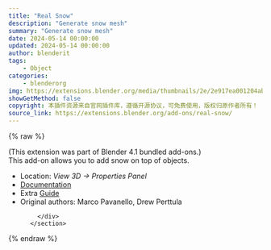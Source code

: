 ```yaml
---
title: "Real Snow"
description: "Generate snow mesh"
summary: "Generate snow mesh"
date: 2024-05-14 00:00:00
updated: 2024-05-14 00:00:00
author: blenderit
tags: 
    - Object
categories:
    - blenderorg
img: https://extensions.blender.org/media/thumbnails/2e/2e917ea001204abf8c36a8dad2c573b107c2e8d3ab709c4f403ec6c5bdebb6ae_640x360.webp
showGetMethod: false
copyright: 本插件资源来自官网插件库，遵循开源协议，可免费使用，版权归原作者所有！
source_link: https://extensions.blender.org/add-ons/real-snow/
---
```


{% raw %}
<section id="about" class="mt-3">
            <div class="box style-rich-text">
              <p>(This extension was part of Blender 4.1 bundled add-ons.)<br>
This add-on allows you to add snow on top of objects.</p>
<ul>
<li>Location: <em>View 3D → Properties Panel</em></li>
<li><a rel="nofollow noopener noreferrer external" target="_blank" href="https://docs.blender.org/manual/en/4.1//addons/object/real_snow.html">Documentation</a></li>
<li>Extra <a rel="nofollow noopener noreferrer external" target="_blank" href="https://cryptpad.fr/pad/#/2/pad/view/qDtU+C1osVLw7ZAbpYGVqeoeesaZhgPRNlKE4jTzTm8/">Guide</a></li>
<li>Original authors: Marco Pavanello, Drew Perttula</li>
</ul>

            </div>
          </section>
<div style="display: none">blenderorg</div>
{% endraw %}